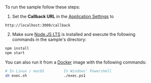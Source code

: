 To run the sample follow these steps:

1) Set the **Callback URL** in the [Application Settings](${manage_url}/#/applications/${account.clientId}/settings) to
```text
http://localhost:3000/callback
```
2) Make sure [Node.JS LTS](https://nodejs.org/en/download/) is installed and execute the following commands in the sample's directory:
```bash
npm install
npm start
```
You can also run it from a [Docker](https://www.docker.com) image with the following commands:

```bash
# In Linux / macOS         In Windows' Powershell
sh exec.sh                 ./exec.ps1
```